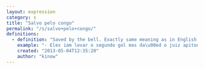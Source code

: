 ```yaml
---
layout: expression
category: s
title: "Salvo pelo congo"
permalink: "/s/salvo+pelo+congo/"
definitions:
  - definition: "Saved by the bell. Exactly same meaning as in English."
    example: "- Eles iam levar o segundo gol mas da\u00ed o juiz apitou o fim do jogo!\n- Salvo pelo congo!"
    created: "2013-05-04T12:35:20"
    author: "kinow"
---
```

